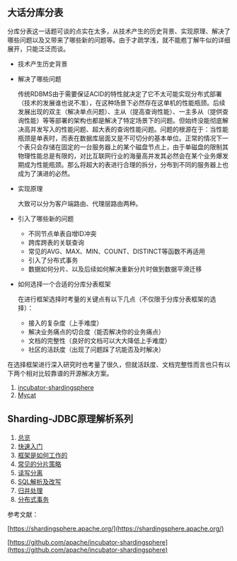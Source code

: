 ## 大话分库分表

分库分表这一话题可谈的点实在太多，从技术产生的历史背景、实现原理、解决了哪些问题以及又带来了哪些新的问题等。由于才疏学浅，就不能庖丁解牛似的详细展开，只能泛泛而谈。

- 技术产生历史背景

- 解决了哪些问题

  传统RDBMS由于需要保证ACID的特性就决定了它不太可能实现分布式部署（技术的发展谁也说不准），在这种场景下必然存在这单机的性能瓶颈。后续发展出现的双主（解决单点问题）、主从（提高查询性能）、一主多从（提供查询性能）等等部署的架构也都是解决了特定场景下的问题。但始终没能彻底解决高并发写入的性能问题、超大表的查询性能问题。问题的根源在于：当性能瓶颈是单表时，而表在数据库层面又是不可切分的基本单位。正常的情况下一个表只会存储在固定的一台服务器上的某个磁盘节点上，由于单磁盘的限制其物理性能总是有限的，对比互联网行业的海量高并发其必然会在某个业务爆发期成为性能瓶颈。那么将超大的表进行合理的拆分，分布到不同的服务器上也成为了演进的必然。

- 实现原理

  大致可以分为客户端路由、代理层路由两种。

- 引入了哪些新的问题

  - 不同节点单表自增ID冲突
  - 跨库跨表的关联查询
  - 常见的AVG、MAX、MIN、COUNT、DISTINCT等函数不再适用
  - 引入了分布式事务
  - 数据如何分片、以及后续如何解决重新分片时做到数据平滑迁移

- 如何选择一个合适的分库分表框架

  在进行框架选择时考量的关键点有以下几点（不仅限于分库分表框架的选择）：

  - 接入的复杂度（上手难度）
  - 解决业务痛点的切合度（能否解决你的业务痛点）
  - 文档的完整性（良好的文档可以大大降低上手难度）
  - 社区的活跃度（出现了问题踩了坑能否及时解决）

在选择框架进行深入研究时也考量了很久，但就活跃度、文档完整性而言也只有以下两个相对比较靠谱的开源解决方案。

1. [incubator-shardingsphere](https://github.com/apache/incubator-shardingsphere)
2. [Mycat](https://github.com/MyCATApache/Mycat-Server)

## Sharding-JDBC原理解析系列

1. [总览](./overview.md)
2. [快速入门](./quickstart.md)
3. [框架是如何工作的]()
4. [常见的分片策略]()
5. [读写分离](./read_write_splitting.md)
7. [SQL解析及改写]()
9. [归并处理]()
10. [分布式事务]()

参考文献：

[https://shardingsphere.apache.org/](https://shardingsphere.apache.org/)

[https://github.com/apache/incubator-shardingsphere](https://github.com/apache/incubator-shardingsphere)